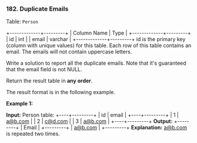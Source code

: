 ### 182\. Duplicate Emails

Table: `Person`

+-------------+---------+
| Column Name | Type    |
+-------------+---------+
| id          | int     |
| email       | varchar |
+-------------+---------+
id is the primary key (column with unique values) for this table.
Each row of this table contains an email. The emails will not contain uppercase letters.

Write a solution to report all the duplicate emails. Note that it's guaranteed that the email field is not NULL.

Return the result table in **any order**.

The result format is in the following example.

**Example 1:**

**Input:** 
Person table:
+----+---------+
| id | email   |
+----+---------+
| 1  | a@b.com |
| 2  | c@d.com |
| 3  | a@b.com |
+----+---------+
**Output:** 
+---------+
| Email   |
+---------+
| a@b.com |
+---------+
**Explanation:** a@b.com is repeated two times.
